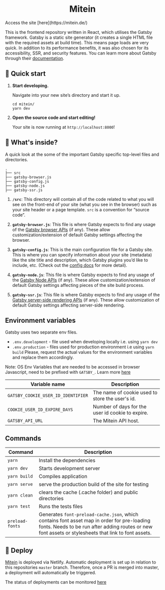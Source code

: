 <h1 align="center">
  Mitein
</h1>
Access the site [here](https://mitein.de/)

This is the frontend repository written in React, which utilises the Gatsby framework.
Gatsby is a static site generator (it creates a single HTML file with the required assets at build time).
This means page loads are very quick. In addition to its performance benefits, it was also chosen for its accessibility, SSR, and
security features. You can learn more about Gatsby through their [documentation](https://www.gatsbyjs.org/docs/).

## 🚀 Quick start

1.  **Start developing.**

    Navigate into your new site’s directory and start it up.

    ```shell
    cd mitein/
    yarn dev
    ```

2.  **Open the source code and start editing!**

    Your site is now running at `http://localhost:8000`!


## 🧐 What's inside?

A quick look at the some of the important Gatsby specific top-level files and directories.

    .
    ├── src
    ├── gatsby-browser.js
    ├── gatsby-config.js
    ├── gatsby-node.js
    ├── gatsby-ssr.js

1.  **`/src`**: This directory will contain all of the code related to what you will see on the front-end of your site (what you see in the browser) such as your site header or a page template. `src` is a convention for “source code”.

2.  **`gatsby-browser.js`**: This file is where Gatsby expects to find any usage of the [Gatsby browser APIs](https://www.gatsbyjs.org/docs/browser-apis/) (if any). These allow customization/extension of default Gatsby settings affecting the browser.

3.  **`gatsby-config.js`**: This is the main configuration file for a Gatsby site. This is where you can specify information about your site (metadata) like the site title and description, which Gatsby plugins you’d like to include, etc. (Check out the [config docs](https://www.gatsbyjs.org/docs/gatsby-config/) for more detail).

4.  **`gatsby-node.js`**: This file is where Gatsby expects to find any usage of the [Gatsby Node APIs](https://www.gatsbyjs.org/docs/node-apis/) (if any). These allow customization/extension of default Gatsby settings affecting pieces of the site build process.

5.  **`gatsby-ssr.js`**: This file is where Gatsby expects to find any usage of the [Gatsby server-side rendering APIs](https://www.gatsbyjs.org/docs/ssr-apis/) (if any). These allow customization of default Gatsby settings affecting server-side rendering.


## Environment variables

Gatsby uses two separate env files. 
- `.env.development` - file used when developing locally i.e. using `yarn dev`
- `.env.production` - files used for production environment i.e using `yarn build`
Please, request the actual values for the environment variables and replace them accordingly.

Note: OS Env Variables that are needed to be accessed in browser Javascript, need to be prefixed with `GATSBY_`. Learn more [here](https://www.gatsbyjs.com/docs/how-to/local-development/environment-variables/#client-side-javascript)

| Variable name                                 | Description                                                     |
| --------------------------------------------- | --------------------------------------------------------------- |
| `GATSBY_COOKIE_USER_ID_IDENTIFIER`            | The name of cookie used to store the user's id.                 |
| `COOKIE_USER_ID_EXPIRE_DAYS`                  | Number of days for the user id cookie to expire.                |
| `GATSBY_API_URL`                              | The Mitein API host.                                            |


## Commands

| Command          | Description                                                                                      |
| ---------------- | ------------------------------------------------------------------------------------------------ |
| `yarn`           | Install the dependencies                                                                         |
| `yarn dev`       | Starts development server                                                                        |
| `yarn build`     | Compiles application                                                                             |
| `yarn serve`     | serve the production build of the site for testing                                               |
| `yarn clean`     | clears the cache (.cache folder) and public directories                                          |
| `yarn test`      | Runs the tests files                                                                             |
| `preload-fonts`  | Generates `font-preload-cache.json`, which contains font asset map in order for pre-loading fonts. Needs to be run after adding routes or new font assets or stylesheets that link to font assets.  |


## 💫 Deploy

[Mitein](https://mitein.de/) is deployed via Netlify. Automatic deployment is set up in relation to this repositories `master` branch.
Therefore, once a PR is merged into master, a deployment will automatically be triggered.

The status of deployments can be monitored [here](https://app.netlify.com/sites/determined-yonath-21e6e6/deploys)


